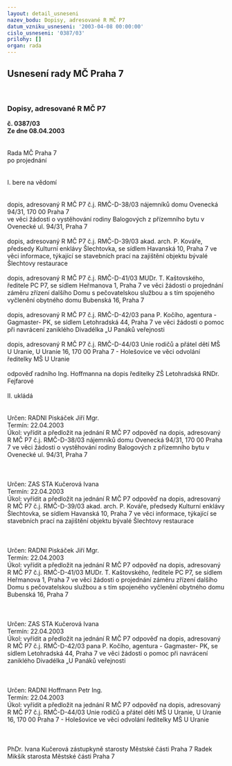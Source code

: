 ```yaml
---
layout: detail_usneseni
nazev_bodu: Dopisy, adresované R MČ P7
datum_vzniku_usneseni: '2003-04-08 00:00:00'
cislo_usneseni: '0387/03'
prilohy: []
organ: rada
---
```

<div id="ucUsn_pList" class="usn">
	<span><h2>Usnesení rady MČ Praha 7 </h2>
<br></span><div class="standBody">
<span><h3>Dopisy, adresované R MČ P7</h3></span><div class="center">
		<strong>č. 0387/03</strong><br>
	</div>
<div class="center">
		<strong>Ze dne 08.04.2003</strong><br><br>
	</div>
<br>Rada MČ Praha 7<br>po projednání<br><br><br>I.	bere na vědomí<br><br> <br>dopis, adresovaný R MČ P7 č.j. RMČ-D-38/03 nájemníků domu Ovenecká 94/31, 170 00 Praha 7<br>ve věci žádosti o vystěhování rodiny Balogových z přízemního bytu v Ovenecké ul. 94/31, Praha 7<br><br>dopis, adresovaný R MČ P7 č.j. RMČ-D-39/03 akad. arch. P. Kováře, předsedy Kulturní enklávy Šlechtovka, se sídlem Havanská 10, Praha 7 ve věci informace, týkající se stavebních prací na zajištění objektu bývalé Šlechtovy restaurace<br><br>dopis, adresovaný R MČ P7 č.j. RMČ-D-41/03 MUDr. T. Kaštovského, ředitele PC P7, se sídlem Heřmanova 1, Praha 7 ve věci žádosti o projednání záměru zřízení dalšího Domu s pečovatelskou službou a s tím spojeného vyčlenění obytného domu Bubenská 16, Praha 7<br><br>dopis, adresovaný R MČ P7 č.j. RMČ-D-42/03 pana P. Kočího, agentura - Gagmaster- PK, se sídlem Letohradská 44, Praha 7 ve věci žádosti o pomoc při navrácení zaniklého Divadélka „U Panáků veřejnosti<br><br>dopis, adresovaný R MČ P7 č.j. RMČ-D-44/03 Unie rodičů a přátel dětí MŠ U Uranie, U Uranie 16, 170 00 Praha 7 - Holešovice ve věci odvolání ředitelky MŠ U Uranie<br> <br>odpověď radního Ing. Hoffmanna na dopis ředitelky ZŠ Letohradská RNDr. Fejfarové<br><br>II.	ukládá <br><br> <br>Určen:	RADNI Piskáček Jiří Mgr.<br>Termín: 22.04.2003<br>Úkol:	vyřídit a předložit na jednání R MČ P7 odpověď na dopis, adresovaný R MČ P7              č.j. RMČ-D-38/03 nájemníků domu Ovenecká 94/31, 170 00 Praha 7 ve věci žádosti o vystěhování rodiny Balogových z přízemního bytu v Ovenecké ul. 94/31, Praha 7<br> <br><br> <br>Určen:	ZAS STA Kučerová Ivana<br>Termín: 22.04.2003<br>Úkol:	vyřídit a předložit na jednání R MČ P7 odpověď na dopis, adresovaný R MČ P7 č.j. RMČ-D-39/03 akad. arch. P. Kováře, předsedy Kulturní enklávy Šlechtovka, se sídlem Havanská 10, Praha 7 ve věci informace, týkající se stavebních prací na zajištění objektu bývalé Šlechtovy restaurace<br> <br><br><br>Určen:	RADNI Piskáček Jiří Mgr.<br>Termín: 22.04.2003<br>Úkol:	vyřídit a předložit na jednání R MČ P7 odpověď na dopis, adresovaný R MČ P7 č.j. RMČ-D-41/03 MUDr. T. Kaštovského, ředitele PC P7, se sídlem Heřmanova 1, Praha 7 ve věci žádosti o projednání záměru zřízení dalšího Domu s pečovatelskou službou a s tím spojeného vyčlenění obytného domu Bubenská 16, Praha 7<br> <br><br> <br>Určen:	ZAS STA Kučerová Ivana<br>Termín: 22.04.2003<br>Úkol:	vyřídit a předložit na jednání R MČ P7 odpověď na dopis, adresovaný R MČ P7 č.j. RMČ-D-42/03 pana P. Kočího, agentura - Gagmaster- PK, se sídlem Letohradská 44, Praha 7 ve věci žádosti o pomoc při navrácení zaniklého Divadélka „U Panáků veřejnosti<br> <br> <br><br>Určen:	RADNI Hoffmann Petr Ing.<br>Termín: 22.04.2003<br>Úkol:	vyřídit a předložit na jednání R MČ P7 odpověď na dopis, adresovaný R MČ P7 č.j. RMČ-D-44/03 Unie rodičů a přátel dětí MŠ U Uranie, U Uranie 16, 170 00 Praha 7 - Holešovice ve věci odvolání ředitelky MŠ U Uranie<br>  <br> <br><br>PhDr. Ivana Kučerová zástupkyně starosty Městské části Praha 7	 Radek Mikšík starosta Městské části Praha 7<br>	<br><br>
</div>
</div>